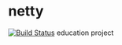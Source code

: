 # netty
[![Build Status](https://travis-ci.org/AndreyChugunov/netty.svg?branch=master)](https://travis-ci.org/AndreyChugunov/netty)
education project
